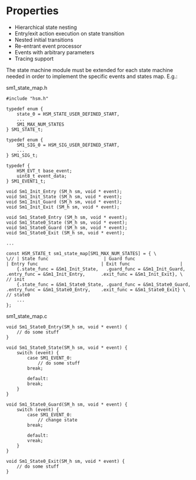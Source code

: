 # Properties
* Hierarchical state nesting
* Entry/exit action execution on state transition
* Nested initial transitions
* Re-entrant event processor
* Events with arbitrary parameters
* Tracing support



The state machine module must be extended for each state machine needed in order to implement the specific events and states map.
E.g.:

sm1_state_map.h 
```
#include "hsm.h"

typedef enum {
    state_0 = HSM_STATE_USER_DEFINED_START,
    ...
    SM1_MAX_NUM_STATES
} SM1_STATE_t;

typedef enum {
    SM1_SIG_0 = HSM_SIG_USER_DEFINED_START,
    ...
} SM1_SIG_t;

typedef {
    HSM_EVT_t base_event;
    uint8_t event_data;
} SM1_EVENT1_t;

void Sm1_Init_Entry (SM_h sm, void * event);
void Sm1_Init_State (SM_h sm, void * event);
void Sm1_Init_Guard (SM_h sm, void * event);
void Sm1_Init_Exit (SM_h sm, void * event);

void Sm1_State0_Entry (SM_h sm, void * event); 
void Sm1_State0_State (SM_h sm, void * event); 
void Sm1_State0_Guard (SM_h sm, void * event); 
void Sm1_State0_Exit (SM_h sm, void * event); 

... 

const HSM_STATE_t sm1_state_map[SM1_MAX_NUM_STATES] = { \ 
\// | State func                     | Guard func                      | Entry func                        | Exit func                   |
    {.state_func = &Sm1_Init_State,   .guard_func = &Sm1_Init_Guard,    .entry_func = &Sm1_Init_Entry,      .exit_func = &Sm1_Init_Exit}, \     // init 
    {.state_func = &Sm1_State0_State, .guard_func = &Sm1_State0_Guard,  .entry_func = &Sm1_State0_Entry,    .exit_func = &Sm1_State0_Exit} \    // state0  
    ... 
}; 
```

sm1_state_map.c
```
void Sm1_State0_Entry(SM_h sm, void * event) { 
    // do some stuff 
} 

void Sm1_State0_State(SM_h sm, void * event) { 
    switch (event) { 
        case SM1_EVENT_0: 
            // do some stuff 
        break; 

        default: 
        break; 
    } 
} 

void Sm1_State0_Guard(SM_h sm, void * event) { 
    switch (event) { 
        case SM1_EVENT_0: 
            // change state 
        break; 

        default: 
        vreak; 
    } 
} 

void Sm1_State0_Exit(SM_h sm, void * event) { 
    // do some stuff 
} 
```